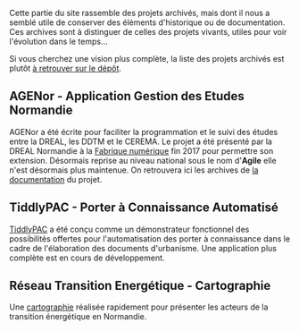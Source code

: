 Cette partie du site rassemble des projets archivés, mais dont il nous a semblé utile de conserver des éléments d'historique ou de documentation. Ces archives sont à distinguer de celles des projets vivants, utiles pour voir l'évolution dans le temps...

Si vous cherchez une vision plus complète, la liste des projets archivés est plutôt [à retrouver sur le dépôt](https://gitlab.com/groups/know-rmandie/-/archived).

## AGENor - Application Gestion des Etudes Normandie
AGENor a été écrite pour faciliter la programmation et le suivi des études entre la DREAL, les DDTM et le CEREMA. Le projet a été présenté par la DREAL Normandie à la [Fabrique numérique](https://mtes-mct.github.io/numerique/fabrique-numerique) fin 2017 pour permettre son extension. Désormais reprise au niveau national sous le nom d'**Agile** elle n'est désormais plus maintenue. On retrouvera ici les archives de [la documentation](AGENor/index.md) du projet.

## TiddlyPAC - Porter à Connaissance Automatisé
[TiddlyPAC](https://know-rmandie.gitlab.io/TiddlyPAC) a été conçu comme un démonstrateur fonctionnel des possibilités offertes pour l'automatisation des porter à connaissance dans le cadre de l'élaboration des documents d'urbanisme. Une application plus complète est en cours de développement.

## Réseau Transition Energétique - Cartographie
Une [cartographie](./reseau-TE/index.md) réalisée rapidement pour présenter les acteurs de la transition énergétique en Normandie.
